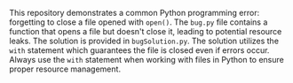 This repository demonstrates a common Python programming error: forgetting to close a file opened with `open()`. The `bug.py` file contains a function that opens a file but doesn't close it, leading to potential resource leaks. The solution is provided in `bugSolution.py`. The solution utilizes the `with` statement which guarantees the file is closed even if errors occur.  Always use the `with` statement when working with files in Python to ensure proper resource management.
